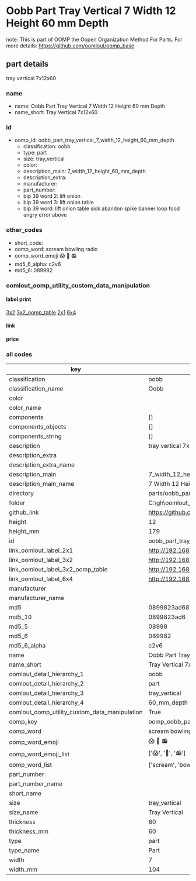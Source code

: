 # Oobb Part Tray Vertical 7 Width 12 Height 60 mm Depth  

note: This is part of OOMP the Oopen Organization Method For Parts. For more details: https://github.com/oomlout/oomp_base

##  part details
  



tray vertical 7x12x60



### name
* name: Oobb Part Tray Vertical 7 Width 12 Height 60 mm Depth
* name_short: Tray Vertical 7x12x60 
### id
* oomp_id: oobb_part_tray_vertical_7_width_12_height_60_mm_depth
  * classification: oobb
  * type: part
  * size: tray_vertical
  * color: 
  * description_main: 7_width_12_height_60_mm_depth
  * description_extra: 
  * manufacturer: 
  * part_number: 
  * bip 39 word 2: lift onion
  * bip 39 word 3: lift onion table
  * bip 39 word: lift onion table sick abandon spike banner loop food angry error above

### other_codes
* short_code: 
* oomp_word: scream bowling radio
* oomp_word_emoji :scream: :bowling: :radio:
* md5_6_alpha: c2v6
* md5_6: 089982






### oomlout_oomp_utility_custom_data_manipulation
#### label print
[3x2](http://192.168.1.245:1112/?label=oomp%20c2v6)
[3x2_oomp_table](http://192.168.1.108:1112/?label=oomp%20c2v6)
[2x1](http://192.168.1.242:1112/?label=oomp%20c2v6)
[6x4](http://192.168.1.55:1112/?label=oomp%20c2v6)    

#### link

                              

#### price







### all codes 
| key | value |  
| --- | --- |  
| classification | oobb |  
| classification_name | Oobb |  
| color |  |  
| color_name |  |  
| components | [] |  
| components_objects | [] |  
| components_string | [] |  
| description | tray vertical 7x12x60 |  
| description_extra |  |  
| description_extra_name |  |  
| description_main | 7_width_12_height_60_mm_depth |  
| description_main_name | 7 Width 12 Height 60 mm Depth |  
| directory | parts/oobb_part_tray_vertical_7_width_12_height_60_mm_depth |  
| folder | C:\gh\oomlout_oobb_version_4_generated_parts\parts\oobb_part_tray_vertical_7_width_12_height_60_mm_depth |  
| github_link | https://github.com/oomlout/oomlout_oomp_part_src/tree/main/parts/oobb_part_tray_vertical_7_width_12_height_60_mm_depth |  
| height | 12 |  
| height_mm | 179 |  
| id | oobb_part_tray_vertical_7_width_12_height_60_mm_depth |  
| link_oomlout_label_2x1 | http://192.168.1.242:1112/?label=oomp%20c2v6 |  
| link_oomlout_label_3x2 | http://192.168.1.245:1112/?label=oomp%20c2v6 |  
| link_oomlout_label_3x2_oomp_table | http://192.168.1.108:1112/?label=oomp%20c2v6 |  
| link_oomlout_label_6x4 | http://192.168.1.55:1112/?label=oomp%20c2v6 |  
| manufacturer |  |  
| manufacturer_name |  |  
| md5 | 0899823ad683e24b47000c7db9e6b40b |  
| md5_10 | 0899823ad6 |  
| md5_5 | 08998 |  
| md5_6 | 089982 |  
| md5_6_alpha | c2v6 |  
| name | Oobb Part Tray Vertical 7 Width 12 Height 60 mm Depth |  
| name_short | Tray Vertical 7x12x60  |  
| oomlout_detail_hierarchy_1 | oobb |  
| oomlout_detail_hierarchy_2 | part |  
| oomlout_detail_hierarchy_3 | tray_vertical |  
| oomlout_detail_hierarchy_4 | 60_mm_depth |  
| oomlout_oomp_utility_custom_data_manipulation | True |  
| oomp_key | oomp_oobb_part_tray_vertical_7_width_12_height_60_mm_depth |  
| oomp_word | scream bowling radio |  
| oomp_word_emoji | :scream: :bowling: :radio: |  
| oomp_word_emoji_list | [':scream:', ':bowling:', ':radio:'] |  
| oomp_word_list | ['scream', 'bowling', 'radio'] |  
| part_number |  |  
| part_number_name |  |  
| short_name |  |  
| size | tray_vertical |  
| size_name | Tray Vertical |  
| thickness | 60 |  
| thickness_mm | 60 |  
| type | part |  
| type_name | Part |  
| width | 7 |  
| width_mm | 104 |  
